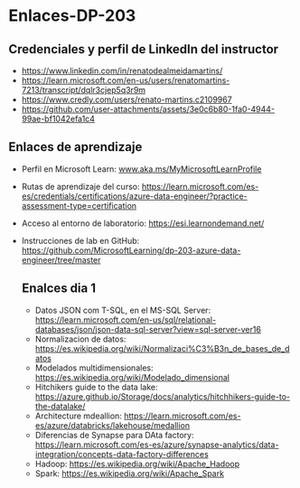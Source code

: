 # Enlaces-DP-203

## Credenciales y perfil de LinkedIn del instructor
- https://www.linkedin.com/in/renatodealmeidamartins/
- https://learn.microsoft.com/en-us/users/renatomartins-7213/transcript/dqlr3cjep5q3r9m
- https://www.credly.com/users/renato-martins.c2109967
- https://github.com/user-attachments/assets/3e0c6b80-1fa0-4944-99ae-bf1042efa1c4

## Enlaces de aprendizaje
- Perfil en Microsoft Learn: www.aka.ms/MyMicrosoftLearnProfile
- Rutas de aprendizaje del curso: https://learn.microsoft.com/es-es/credentials/certifications/azure-data-engineer/?practice-assessment-type=certification
- Acceso al entorno de laboratorio: https://esi.learnondemand.net/
- Instrucciones de lab en GitHub: https://github.com/MicrosoftLearning/dp-203-azure-data-engineer/tree/master

  ## Enalces dia 1
  - Datos JSON com T-SQL, en el MS-SQL Server: https://learn.microsoft.com/en-us/sql/relational-databases/json/json-data-sql-server?view=sql-server-ver16
  - Normalizacion de datos: https://es.wikipedia.org/wiki/Normalizaci%C3%B3n_de_bases_de_datos
  - Modelados multidimensionales: https://es.wikipedia.org/wiki/Modelado_dimensional
  - Hitchikers guide to the data lake: https://azure.github.io/Storage/docs/analytics/hitchhikers-guide-to-the-datalake/
  - Architecture mdeallion: https://learn.microsoft.com/es-es/azure/databricks/lakehouse/medallion
  - Diferencias de Synapse para DAta factory: https://learn.microsoft.com/es-es/azure/synapse-analytics/data-integration/concepts-data-factory-differences
  - Hadoop: https://es.wikipedia.org/wiki/Apache_Hadoop
  - Spark: https://es.wikipedia.org/wiki/Apache_Spark
    

